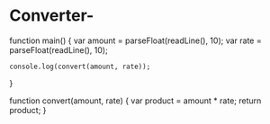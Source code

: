 # Converter-
function main() {
    var amount = parseFloat(readLine(), 10);
    var rate = parseFloat(readLine(), 10);
     
    console.log(convert(amount, rate));
}

function convert(amount, rate) {
    var product = amount * rate;
    return product;
}
